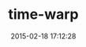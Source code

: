 ---
layout: post
title:  "time-warp"
repo:   "harvesthq/time-warp"
date:   2015-02-18 17:12:28
gemurl: http://github.com/harvesthq/time-warp
---